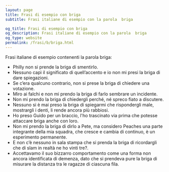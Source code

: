 ```yaml
---
layout: page
title: Frasi di esempio con briga 
subtitle: Frasi italiane di esempio con la parola  briga

og_title: Frasi di esempio con briga 
og_description: Frasi italiane di esempio con la parola  briga
og_type: website
permalink: /frasi/b/briga.html
---
```


Frasi italiane di esempio contenenti la parola briga:


- Philly non si prende la briga di smentirlo.
- Nessuno capì il significato di quell’accento e io non mi presi la briga di dare spiegazioni.
- Se c’era qualcuno contrario, non si prese la briga di chiedere una votazione.
- Miro ai falchi e non mi prendo la briga di farlo sembrare un incidente.
- Non mi prendo la briga di chiedergli perché, né spreco fiato a discutere.
- Nessuno si è mai preso la briga di spiegarmi che rispondergli male, mostrargli i denti, li rende ancora più rabbiosi.
- Ho preso Guido per un braccio, l'ho trascinato via prima che potesse attaccare briga anche con loro.
- Non mi prendo la briga di dirlo a Pete, ma considero Peaches una parte integrante della mia squadra, che cresce e cambia di continuo, è un esperimento permanente.
- E non c’è nessuno in sala stampa che si prenda la briga di ricordargli che di slam in realtà ne ho vinti tre?.
- Accettavamo il suo bizzarro comportamento come una forma non ancora identificata di demenza, dato che si prendeva pure la briga di misurare la distanza tra le ragazze di ciascuna fila.
